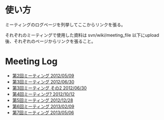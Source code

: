 # 使い方 #

ミーティングのログページを列挙してここからリンクを張る。

それぞれのミーティングで使用した資料は svn/wiki/meeting\_file 以下にupload後、それぞれのページからリンクを張ること。

# Meeting Log #

  * [第2回ミーティング 2012/05/09](Meeting20120509.md)
  * [第3回ミーティング 2012/06/30](meeting_03_20120630.md)
  * [第3回ミーティング その2 2012/06/30](meeting_03_20120630_B.md)
  * [第4回ミーティング? 2012/10/12](meeting_04_20121012.md)
  * [第5回ミーティング 2012/12/28](meeting_05_20121228.md)
  * [第6回ミーティング 2013/02/09](meeting_06_20130209.md)
  * [第7回ミーティング 2013/05/06](meeting_07_20130506.md)